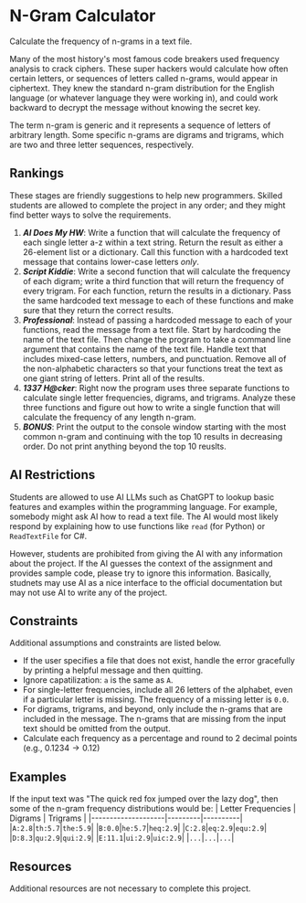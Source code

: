 # N-Gram Calculator #
Calculate the frequency of n-grams in a text file.

Many of the most history's most famous code breakers used frequency analysis to crack ciphers. These super hackers would calculate how often certain letters, or sequences of letters called n-grams, would appear in ciphertext. They knew the standard n-gram distribution for the English language (or whatever language they were working in), and could work backward to decrypt the message without knowing the secret key.

The term n-gram is generic and it represents a sequence of letters of arbitrary length. Some specific n-grams are digrams and trigrams, which are two and three letter sequences, respectively.

## Rankings ##
These stages are friendly suggestions to help new programmers. Skilled students are allowed to complete the project in any order; and they might find better ways to solve the requirements.
1. ***AI Does My HW***: Write a function that will calculate the frequency of each single letter a-z within a text string. Return the result as either a 26-element list or a dictionary. Call this function with a hardcoded text message that contains lower-case letters *only*.
2. ***Script Kiddie***: Write a second function that will calculate the frequency of each digram; write a third function that will return the frequency of every trigram. For each function, return the results in a dictionary. Pass the same hardcoded text message to each of these functions and make sure that they return the correct results.
3. ***Professional***: Instead of passing a hardcoded message to each of your functions, read the message from a text file. Start by hardcoding the name of the text file. Then change the program to take a command line argument that contains the name of the text file. Handle text that includes mixed-case letters, numbers, and punctuation. Remove all of the non-alphabetic characters so that your functions treat the text as one giant string of letters. Print all of the results.
4. ***1337 H@cker***: Right now the program uses three separate functions to calculate single letter frequencies, digrams, and trigrams. Analyze these three functions and figure out how to write a single function that will calculate the frequency of any length n-gram.
5. ***BONUS***: Print the output to the console window starting with the most common n-gram and continuing with the top 10 results in decreasing order. Do not print anything beyond the top 10 reuslts.

## AI Restrictions ##
Students are allowed to use AI LLMs such as ChatGPT to lookup basic features and examples within the programming language. For example, somebody might ask AI how to read a text file. The AI would most likely respond by explaining how to use functions like `read` (for Python) or `ReadTextFile` for C#.

However, students are prohibited from giving the AI with any information about the project. If the AI guesses the context of the assignment and provides sample code, please try to ignore this information. Basically, studnets may use AI as a nice interface to the official documentation but may not use AI to write any of the project.

## Constraints ##
Additional assumptions and constraints are listed below.
* If the user specifies a file that does not exist, handle the error gracefully by printing a helpful message and then quitting.
* Ignore capatilization: `a` is the same as `A`.
* For single-letter frequencies, include all 26 letters of the alphabet, even if a particular letter is missing. The frequency of a missing letter is `0.0`.
* For digrams, trigrams, and beyond, only include the n-grams that are included in the message. The n-grams that are missing from the input text should be omitted from the output.
* Calculate each frequency as a percentage and round to 2 decimal points (e.g., $0.1234 \rightarrow 0.12$)

## Examples ##
If the input text was "The quick red fox jumped over the lazy dog", then some of the n-gram frequency distributions would be:
| Letter Frequencies | Digrams | Trigrams |
|--------------------|---------|----------|
|`A:2.8`|`th:5.7`|`the:5.9`|
|`B:0.0`|`he:5.7`|`heq:2.9`|
|`C:2.8`|`eq:2.9`|`equ:2.9`|
|`D:8.3`|`qu:2.9`|`qui:2.9`|
|`E:11.1`|`ui:2.9`|`uic:2.9`|
|`...`|`...`|`...`|

## Resources ##
Additional resources are not necessary to complete this project.